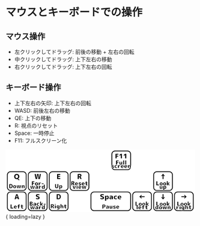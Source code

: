 # マウスとキーボードでの操作

## マウス操作

- 左クリックしてドラッグ: 前後の移動 + 左右の回転
- 中クリックしてドラッグ: 上下左右の移動
- 右クリックしてドラッグ: 上下左右の回転

## キーボード操作

- 上下左右の矢印: 上下左右の回転
- WASD: 前後左右の移動
- QE: 上下の移動
- R: 視点のリセット
- Space: 一時停止
- F11: フルスクリーン化

![](images/keyboard.png){ loading=lazy }